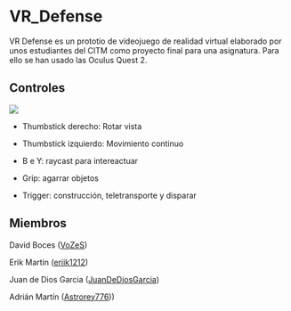 # VR_Defense
VR Defense es un prototio de videojuego de realidad virtual elaborado por unos estudiantes del CITM como proyecto final para una asignatura. Para ello se han usado las Oculus Quest 2.

## Controles
![](https://www.vrteamspace.co.uk/wp-content/uploads/Oculus-touch-controllers-1.png)

* Thumbstick derecho: Rotar vista

* Thumbstick izquierdo: Movimiento continuo

* B e Y: raycast para intereactuar

* Grip: agarrar objetos

* Trigger: construcción, teletransporte y disparar


## Miembros
David Boces ([VoZeS](https://github.com/VoZeS))

Erik Martin ([eriik1212](https://github.com/eriik1212))

Juan de Dios Garcia ([JuanDeDiosGarcia](https://github.com/JuanDeDiosGarcia))

Adrián Martín ([Astrorey776](https://github.com/Astrorey776)))
